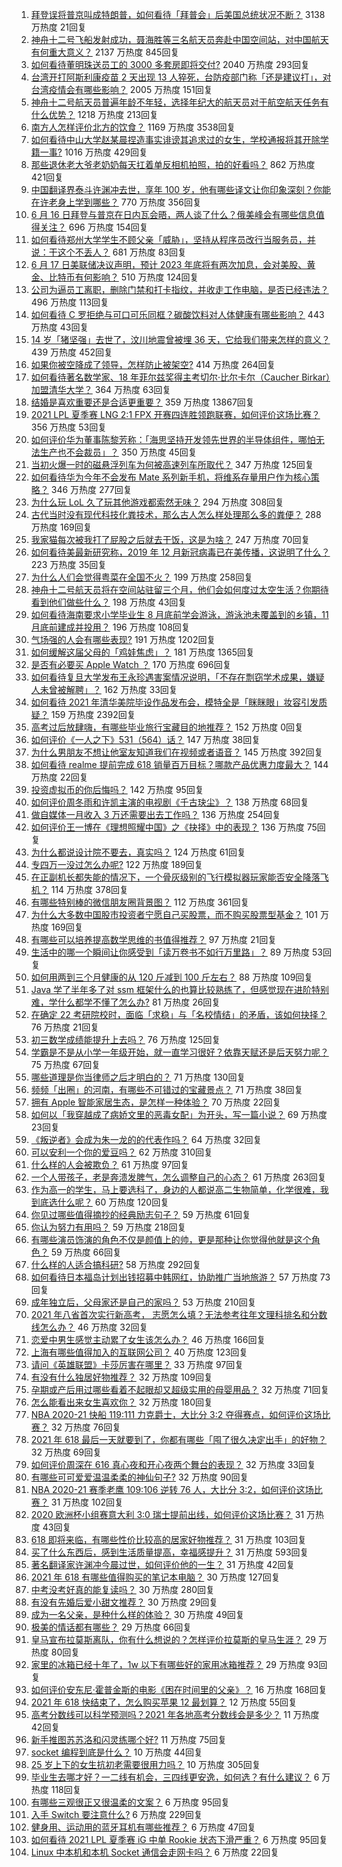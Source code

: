 1. [拜登误将普京叫成特朗普，如何看待「拜普会」后美国总统状况不断？](https://www.zhihu.com/question/465544690) 3138 万热度 21回复
1. [神舟十二号飞船发射成功，聂海胜等三名航天员奔赴中国空间站，对中国航天有何重大意义？](https://www.zhihu.com/question/465393063) 2137 万热度 845回复
1. [如何看待董明珠送员工的 3000 多套房即将交付?](https://www.zhihu.com/question/465190639) 2040 万热度 293回复
1. [台湾开打阿斯利康疫苗 2 天出现 13 人猝死，台防疫部门称「还是建议打」，对台湾疫情会有哪些影响？](https://www.zhihu.com/question/465590341) 2005 万热度 151回复
1. [神舟十二号航天员普遍年龄不年轻，选择年纪大的航天员对于航空航天任务有什么优势？](https://www.zhihu.com/question/465284337) 1218 万热度 213回复
1. [南方人怎样评价北方的饮食？](https://www.zhihu.com/question/31894251) 1169 万热度 3538回复
1. [如何看待中山大学赵某晨捏造事实诽谤其追求过的女生，学校通报将其开除学籍一事?](https://www.zhihu.com/question/465597176) 1016 万热度 429回复
1. [那些退休老大爷老奶奶每天扛着单反相机拍照，拍的好看吗？](https://www.zhihu.com/question/427864597) 862 万热度 421回复
1. [中国翻译界泰斗许渊冲去世，享年 100 岁，他有哪些译文让你印象深刻？你能在许老身上学到哪些？](https://www.zhihu.com/question/465502478) 770 万热度 356回复
1. [6 月 16 日拜登与普京在日内瓦会晤，两人谈了什么？俄美峰会有哪些信息值得关注？](https://www.zhihu.com/question/465409295) 696 万热度 154回复
1. [如何看待郑州大学学生不顾父亲「威胁」，坚持从程序员改行当服务员，并说：干这个不丢人？](https://www.zhihu.com/question/465534726) 681 万热度 83回复
1. [6 月 17 日美联储决议声明，预计 2023 年底将有两次加息，会对美股、黄金、比特币有何影响？](https://www.zhihu.com/question/465456246) 510 万热度 124回复
1. [公司为逼员工离职，删除门禁和打卡指纹，并收走工作电脑，是否已经违法？](https://www.zhihu.com/question/458446577) 496 万热度 113回复
1. [如何看待 C 罗拒绝与可口可乐同框？碳酸饮料对人体健康有哪些影响？](https://www.zhihu.com/question/465111118) 443 万热度 43回复
1. [14 岁「猪坚强」去世了，汶川地震曾被埋 36 天，它给我们带来怎样的意义？](https://www.zhihu.com/question/465481304) 439 万热度 452回复
1. [如果你被空降成了领导，怎样防止被架空?](https://www.zhihu.com/question/58585512) 414 万热度 264回复
1. [如何看待著名数学家、18 年菲尔兹奖得主考切尔·比尔卡尔（Caucher Birkar）加盟清华大学？](https://www.zhihu.com/question/464844610) 364 万热度 63回复
1. [结婚是喜欢重要还是合适更重要？](https://www.zhihu.com/question/418802722) 359 万热度 13867回复
1. [2021 LPL 夏季赛 LNG 2:1 FPX 开赛四连胜领跑联赛，如何评价这场比赛？](https://www.zhihu.com/question/465588866) 356 万热度 53回复
1. [如何评价华为董事陈黎芳称：「海思坚持开发领先世界的半导体组件，哪怕无法生产也不会裁员」？](https://www.zhihu.com/question/464967844) 350 万热度 45回复
1. [当初火爆一时的磁悬浮列车为何被高速列车所取代？](https://www.zhihu.com/question/352230599) 347 万热度 125回复
1. [如何看待华为今年不会发布 Mate 系列新手机，将维系存量用户作为核心策略？](https://www.zhihu.com/question/465383357) 346 万热度 277回复
1. [为什么玩 LoL 久了玩其他游戏都索然无味？](https://www.zhihu.com/question/462644970) 294 万热度 308回复
1. [古代当时没有现代科技化粪技术，那么古人怎么样处理那么多的粪便？](https://www.zhihu.com/question/464580573) 288 万热度 169回复
1. [我家猫每次被我打了屁股之后就去干饭，这是为啥？](https://www.zhihu.com/question/465059360) 247 万热度 70回复
1. [如何看待美最新研究称，2019 年 12 月新冠病毒已在美传播，这说明了什么？](https://www.zhihu.com/question/465273612) 223 万热度 35回复
1. [为什么人们会觉得粤菜在全国不火？](https://www.zhihu.com/question/420721242) 199 万热度 258回复
1. [神舟十二号航天员将在空间站驻留三个月，他们会如何度过太空生活？你期待看到他们做些什么？](https://www.zhihu.com/question/465630783) 198 万热度 43回复
1. [如何看待海南要求小学毕业生 8 月底前学会游泳，游泳池未覆盖到的乡镇，11 月底前建成并投用？](https://www.zhihu.com/question/465307248) 196 万热度 108回复
1. [气场强的人会有哪些表现?](https://www.zhihu.com/question/25151940) 191 万热度 1202回复
1. [如何缓解这届父母的「鸡娃焦虑」？](https://www.zhihu.com/question/451871565) 181 万热度 1365回复
1. [是否有必要买 Apple Watch ？](https://www.zhihu.com/question/63276434) 170 万热度 696回复
1. [如何看待复旦大学发布王永珍遇害案情况说明，「不存在剽窃学术成果，嫌疑人未曾被解聘」？](https://www.zhihu.com/question/465629537) 162 万热度 33回复
1. [如何看待 2021 年清华美院毕设作品发布会，模特全是「眯眯眼」妆容引发质疑？](https://www.zhihu.com/question/464319655) 159 万热度 2392回复
1. [高考过后放肆嗨，有哪些毕业旅行宝藏目的地推荐？](https://www.zhihu.com/special/1388083643387109376) 152 万热度 0回复
1. [如何评价《一人之下》531（564）话？](https://www.zhihu.com/question/465615075) 147 万热度 38回复
1. [为什么男朋友不想让他室友知道我们在视频或者语音？](https://www.zhihu.com/question/465047050) 145 万热度 392回复
1. [如何看待 realme 提前完成 618 销量百万目标？哪款产品优惠力度最大？](https://www.zhihu.com/question/465333482) 144 万热度 22回复
1. [投资虚拟币的你后悔吗？](https://www.zhihu.com/question/464689987) 142 万热度 95回复
1. [如何评价周冬雨和许凯主演的电视剧《千古玦尘》？](https://www.zhihu.com/question/453181062) 138 万热度 68回复
1. [做自媒体一月收入 3 万还需要出去工作吗？](https://www.zhihu.com/question/457544338) 136 万热度 254回复
1. [如何评价王一博在《理想照耀中国》之《抉择》中的表现？](https://www.zhihu.com/question/465621952) 136 万热度 75回复
1. [为什么都说设计院不要去，真实吗？](https://www.zhihu.com/question/401676772) 124 万热度 61回复
1. [专四万一没过怎么办呢?](https://www.zhihu.com/question/23421251) 122 万热度 189回复
1. [在正副机长都失能的情况下，一个骨灰级别的飞行模拟器玩家能否安全降落飞机？](https://www.zhihu.com/question/412412871) 114 万热度 378回复
1. [有哪些特别棒的微信朋友圈背景图？](https://www.zhihu.com/question/337853063) 112 万热度 361回复
1. [为什么大多数中国股市投资者宁愿自己买股票，而不购买股票型基金？](https://www.zhihu.com/question/32166514) 101 万热度 169回复
1. [有哪些可以培养提高数学思维的书值得推荐？](https://www.zhihu.com/question/24335675) 97 万热度 21回复
1. [生活中的哪一个瞬间让你感受到「读万卷书不如行万里路」？](https://www.zhihu.com/question/465112962) 89 万热度 53回复
1. [如何用两到三个月健康的从 120 斤减到 100 斤左右？](https://www.zhihu.com/question/37300935) 88 万热度 109回复
1. [Java 学了半年多了对 ssm 框架什么的也算比较熟练了，但感觉现在进阶特别难，学什么都学不懂了怎么办?](https://www.zhihu.com/question/461178270) 81 万热度 26回复
1. [在确定 22 考研院校时，面临「求稳」与「名校情结」的矛盾，该如何抉择？](https://www.zhihu.com/question/465528736) 76 万热度 21回复
1. [初三数学成绩能提升上去吗？](https://www.zhihu.com/question/350482902) 76 万热度 125回复
1. [学霸是不是从小学一年级开始，就一直学习很好？依靠天赋还是后天努力呢？](https://www.zhihu.com/question/463736962) 75 万热度 67回复
1. [哪些道理是你当律师之后才明白的？](https://www.zhihu.com/question/437922823) 71 万热度 130回复
1. [频频「出圈」的河南，有哪些不可错过的宝藏景点？](https://www.zhihu.com/question/465291795) 71 万热度 38回复
1. [拥有 Apple 智能家居生态，是怎样一种体验？](https://www.zhihu.com/question/462758380) 70 万热度 22回复
1. [如何以「我穿越成了病娇文里的恶毒女配」为开头，写一篇小说？](https://www.zhihu.com/question/463353580) 69 万热度 23回复
1. [《叛逆者》会成为朱一龙的的代表作吗？](https://www.zhihu.com/question/464344697) 64 万热度 32回复
1. [可以安利一个你的爱豆吗？](https://www.zhihu.com/question/464244516) 62 万热度 310回复
1. [什么样的人会被欺负？](https://www.zhihu.com/question/460063819) 61 万热度 97回复
1. [一个人带孩子，老是奔溃发脾气，怎么调整自己的心态？](https://www.zhihu.com/question/457043331) 61 万热度 263回复
1. [作为高一的学生，马上要选科了，身边的人都说高二生物简单，化学很难，我到底选什么呢？](https://www.zhihu.com/question/465012259) 60 万热度 120回复
1. [你见过哪些值得摘抄的经典励志句子？](https://www.zhihu.com/question/447620837) 59 万热度 61回复
1. [你认为努力有用吗？](https://www.zhihu.com/question/461687086) 59 万热度 218回复
1. [有哪些演员饰演的角色不仅是颜值上的帅，更是那种让你觉得他就是这个角色？](https://www.zhihu.com/question/464498742) 59 万热度 66回复
1. [什么样的人适合搞科研?](https://www.zhihu.com/question/25009199) 58 万热度 292回复
1. [如何看待日本福岛计划出钱招募中韩网红，协助推广当地旅游？](https://www.zhihu.com/question/465371058) 57 万热度 73回复
1. [成年独立后，父母家还是自己的家吗？](https://www.zhihu.com/question/465591269) 53 万热度 210回复
1. [2021 年八省首次实行新高考， 志愿怎么填？无法参考往年文理科排名和分数线怎么办？](https://www.zhihu.com/question/460011388) 46 万热度 32回复
1. [恋爱中男生感觉主动累了女生该怎么办？](https://www.zhihu.com/question/330148026) 46 万热度 166回复
1. [上海有哪些值得加入的互联网公司？](https://www.zhihu.com/question/19596230) 40 万热度 123回复
1. [请问《英雄联盟》卡莎厉害在哪里？](https://www.zhihu.com/question/464172547) 33 万热度 97回复
1. [有没有什么独居好物推荐？](https://www.zhihu.com/question/445534686) 32 万热度 109回复
1. [孕期或产后用过哪些看着不起眼却又超级实用的母婴用品？](https://www.zhihu.com/question/459164183) 32 万热度 71回复
1. [怎么能看出来女生喜欢你？](https://www.zhihu.com/question/453143428) 32 万热度 180回复
1. [NBA 2020-21 快船 119:111 力克爵士，大比分 3:2 夺得赛点，如何评价这场比赛？](https://www.zhihu.com/question/465477603) 32 万热度 76回复
1. [2021 年 618 最后一天就要到了，你都有哪些「囤了很久决定出手」的好物？](https://www.zhihu.com/question/465446335) 32 万热度 69回复
1. [如何评价周深在 616 真心夜和开心夜两个舞台的表现？](https://www.zhihu.com/question/465424626) 32 万热度 33回复
1. [有哪些可可爱爱温温柔柔的神仙句子?](https://www.zhihu.com/question/452825395) 32 万热度 90回复
1. [NBA 2020-21 赛季老鹰 109:106 逆转 76 人，大比分 3:2，如何评价这场比赛？](https://www.zhihu.com/question/465463610) 31 万热度 102回复
1. [2020 欧洲杯小组赛意大利 3:0 瑞士提前出线，如何评价这场比赛？](https://www.zhihu.com/question/465457313) 31 万热度 43回复
1. [618 即将来临，有哪些性价比较高的居家好物推荐？](https://www.zhihu.com/question/465415840) 31 万热度 103回复
1. [买了什么东西后，感到生活质量提高，幸福感提升？](https://www.zhihu.com/question/26190592) 31 万热度 593回复
1. [著名翻译家许渊冲今晨过世，如何评价他的一生？](https://www.zhihu.com/question/465500510) 31 万热度 42回复
1. [2021 年 618 有哪些值得购买的笔记本电脑？](https://www.zhihu.com/question/456023623) 30 万热度 127回复
1. [中考没考好真的能复读吗？](https://www.zhihu.com/question/463329359) 30 万热度 280回复
1. [有没有先婚后爱小甜文推荐？](https://www.zhihu.com/question/458377910) 30 万热度 29回复
1. [成为一名父亲，是种什么样的体验？](https://www.zhihu.com/question/300110433) 30 万热度 49回复
1. [极美的情话都有哪些？](https://www.zhihu.com/question/462730865) 29 万热度 66回复
1. [皇马宣布拉莫斯离队，你有什么想说的？怎样评价拉莫斯的皇马生涯？](https://www.zhihu.com/question/465466090) 29 万热度 80回复
1. [家里的冰箱已经十年了，1w 以下有哪些好的家用冰箱推荐？](https://www.zhihu.com/question/27522423) 29 万热度 93回复
1. [如何评价安东尼·霍普金斯的电影《困在时间里的父亲》？](https://www.zhihu.com/question/425954426) 16 万热度 168回复
1. [2021 年 618 快结束了，怎么购买苹果 12 最划算？](https://www.zhihu.com/question/462778845) 12 万热度 55回复
1. [高考分数线可以科学预测吗？2021 年各地高考分数线会是多少？](https://www.zhihu.com/question/463915101) 11 万热度 42回复
1. [新手推图苏苏洛和闪灵练哪个好?](https://www.zhihu.com/question/464295008) 11 万热度 75回复
1. [socket 编程到底是什么？](https://www.zhihu.com/question/29637351) 10 万热度 44回复
1. [25 岁上下的女生抗初老需要很用力吗？](https://www.zhihu.com/question/413717392) 10 万热度 305回复
1. [毕业生去哪才好？一二线有机会，三四线更安逸，如何选？有什么建议？](https://www.zhihu.com/question/465351556) 6 万热度 118回复
1. [有哪些三观很正又很温柔的文案？](https://www.zhihu.com/question/458254625) 6 万热度 95回复
1. [入手 Switch 要注意什么?](https://www.zhihu.com/question/316296166) 6 万热度 229回复
1. [健身用、运动用的蓝牙耳机有哪些推荐？](https://www.zhihu.com/question/43456110) 6 万热度 47回复
1. [如何看待 2021 LPL 夏季赛 iG 中单 Rookie 状态下滑严重？](https://www.zhihu.com/question/465030839) 6 万热度 95回复
1. [Linux 中本机和本机 Socket 通信会走网卡吗？](https://www.zhihu.com/question/43590414) 6 万热度 22回复